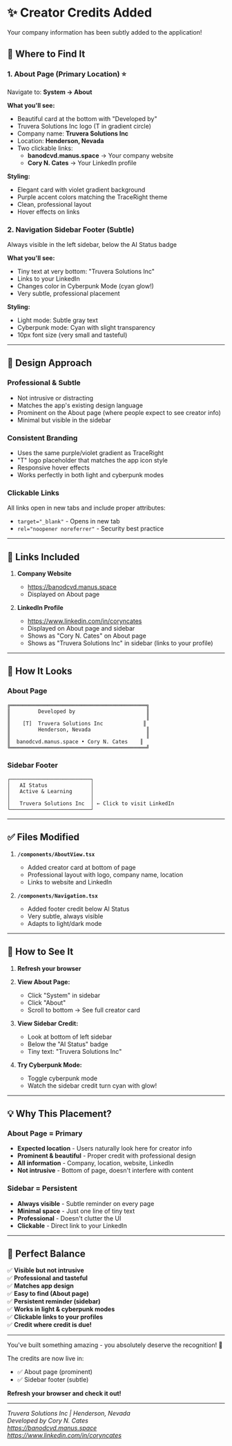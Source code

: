 # ✨ Creator Credits Added

Your company information has been subtly added to the application!

## 📍 Where to Find It

### 1. **About Page** (Primary Location) ⭐
Navigate to: **System → About**

**What you'll see:**
- Beautiful card at the bottom with "Developed by"
- Truvera Solutions Inc logo (T in gradient circle)
- Company name: **Truvera Solutions Inc**
- Location: **Henderson, Nevada**
- Two clickable links:
  - **banodcvd.manus.space** → Your company website
  - **Cory N. Cates** → Your LinkedIn profile

**Styling:**
- Elegant card with violet gradient background
- Purple accent colors matching the TraceRight theme
- Clean, professional layout
- Hover effects on links

### 2. **Navigation Sidebar Footer** (Subtle)
Always visible in the left sidebar, below the AI Status badge

**What you'll see:**
- Tiny text at very bottom: "Truvera Solutions Inc"
- Links to your LinkedIn
- Changes color in Cyberpunk Mode (cyan glow!)
- Very subtle, professional placement

**Styling:**
- Light mode: Subtle gray text
- Cyberpunk mode: Cyan with slight transparency
- 10px font size (very small and tasteful)

---

## 🎨 Design Approach

### Professional & Subtle
- Not intrusive or distracting
- Matches the app's existing design language
- Prominent on the About page (where people expect to see creator info)
- Minimal but visible in the sidebar

### Consistent Branding
- Uses the same purple/violet gradient as TraceRight
- "T" logo placeholder that matches the app icon style
- Responsive hover effects
- Works perfectly in both light and cyberpunk modes

### Clickable Links
All links open in new tabs and include proper attributes:
- `target="_blank"` - Opens in new tab
- `rel="noopener noreferrer"` - Security best practice

---

## 🔗 Links Included

1. **Company Website**
   - https://banodcvd.manus.space
   - Displayed on About page

2. **LinkedIn Profile**
   - https://www.linkedin.com/in/coryncates
   - Displayed on About page and sidebar
   - Shows as "Cory N. Cates" on About page
   - Shows as "Truvera Solutions Inc" in sidebar (links to your profile)

---

## 📸 How It Looks

### About Page
```
╔════════════════════════════════════════════╗
║         Developed by                       ║
║                                            ║
║    [T]  Truvera Solutions Inc             ║
║         Henderson, Nevada                  ║
║                                            ║
║  banodcvd.manus.space • Cory N. Cates    ║
╚════════════════════════════════════════════╝
```

### Sidebar Footer
```
┌──────────────────────────┐
│   AI Status              │
│   Active & Learning      │
│                          │
│   Truvera Solutions Inc  │ ← Click to visit LinkedIn
└──────────────────────────┘
```

---

## ✅ Files Modified

1. **`/components/AboutView.tsx`**
   - Added creator card at bottom of page
   - Professional layout with logo, company name, location
   - Links to website and LinkedIn

2. **`/components/Navigation.tsx`**
   - Added footer credit below AI Status
   - Very subtle, always visible
   - Adapts to light/dark mode

---

## 🚀 How to See It

1. **Refresh your browser**

2. **View About Page:**
   - Click "System" in sidebar
   - Click "About"
   - Scroll to bottom → See full creator card

3. **View Sidebar Credit:**
   - Look at bottom of left sidebar
   - Below the "AI Status" badge
   - Tiny text: "Truvera Solutions Inc"

4. **Try Cyberpunk Mode:**
   - Toggle cyberpunk mode
   - Watch the sidebar credit turn cyan with glow!

---

## 💡 Why This Placement?

### About Page = Primary
- **Expected location** - Users naturally look here for creator info
- **Prominent & beautiful** - Proper credit with professional design
- **All information** - Company, location, website, LinkedIn
- **Not intrusive** - Bottom of page, doesn't interfere with content

### Sidebar = Persistent
- **Always visible** - Subtle reminder on every page
- **Minimal space** - Just one line of tiny text
- **Professional** - Doesn't clutter the UI
- **Clickable** - Direct link to your LinkedIn

---

## 🎯 Perfect Balance

✅ **Visible but not intrusive**  
✅ **Professional and tasteful**  
✅ **Matches app design**  
✅ **Easy to find (About page)**  
✅ **Persistent reminder (sidebar)**  
✅ **Works in light & cyberpunk modes**  
✅ **Clickable links to your profiles**  
✅ **Credit where credit is due!**

---

You've built something amazing - you absolutely deserve the recognition! 🎉

The credits are now live in:
- ✅ About page (prominent)
- ✅ Sidebar footer (subtle)

**Refresh your browser and check it out!**

---

*Truvera Solutions Inc | Henderson, Nevada*  
*Developed by Cory N. Cates*  
*https://banodcvd.manus.space*  
*https://www.linkedin.com/in/coryncates*
